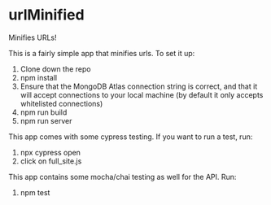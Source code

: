 # urlMinified
Minifies URLs!


This is a fairly simple app that minifies urls. To set it up:

1) Clone down the repo
2) npm install
3) Ensure that the MongoDB Atlas connection string is correct, and that it will accept connections to your local machine (by default it only accepts whitelisted connections)
4) npm run build
5) npm run server


This app comes with some cypress testing. If you want to run a test, run:

1) npx cypress open
2) click on full_site.js

This app contains some mocha/chai testing as well for the API. Run:

1) npm test
